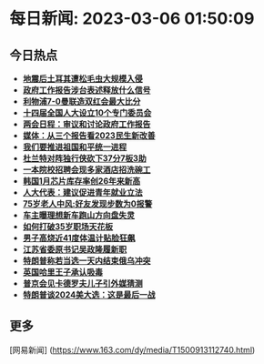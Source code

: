 
# 每日新闻: 2023-03-06 01:50:09
## 今日热点

- **[地震后土耳其遭松毛虫大规模入侵](https://www.163.com/search?keyword=%E5%9C%B0%E9%9C%87%E5%90%8E%E5%9C%9F%E8%80%B3%E5%85%B6%E9%81%AD%E6%9D%BE%E6%AF%9B%E8%99%AB%E5%A4%A7%E8%A7%84%E6%A8%A1%E5%85%A5%E4%BE%B5)**
- **[政府工作报告涉台表述释放什么信号](https://www.163.com/search?keyword=%E6%94%BF%E5%BA%9C%E5%B7%A5%E4%BD%9C%E6%8A%A5%E5%91%8A%E6%B6%89%E5%8F%B0%E8%A1%A8%E8%BF%B0%E9%87%8A%E6%94%BE%E4%BB%80%E4%B9%88%E4%BF%A1%E5%8F%B7)**
- **[利物浦7-0曼联造双红会最大比分](https://www.163.com/search?keyword=%E5%88%A9%E7%89%A9%E6%B5%A67-0%E6%9B%BC%E8%81%94%E9%80%A0%E5%8F%8C%E7%BA%A2%E4%BC%9A%E6%9C%80%E5%A4%A7%E6%AF%94%E5%88%86)**
- **[十四届全国人大设立10个专门委员会](https://www.163.com/search?keyword=%E5%8D%81%E5%9B%9B%E5%B1%8A%E5%85%A8%E5%9B%BD%E4%BA%BA%E5%A4%A7%E8%AE%BE%E7%AB%8B10%E4%B8%AA%E4%B8%93%E9%97%A8%E5%A7%94%E5%91%98%E4%BC%9A)**
- **[两会日程：审议和讨论政府工作报告](https://www.163.com/search?keyword=%E4%B8%A4%E4%BC%9A%E6%97%A5%E7%A8%8B%EF%BC%9A%E5%AE%A1%E8%AE%AE%E5%92%8C%E8%AE%A8%E8%AE%BA%E6%94%BF%E5%BA%9C%E5%B7%A5%E4%BD%9C%E6%8A%A5%E5%91%8A)**
- **[媒体：从三个报告看2023民生新改善](https://www.163.com/search?keyword=%E5%AA%92%E4%BD%93%EF%BC%9A%E4%BB%8E%E4%B8%89%E4%B8%AA%E6%8A%A5%E5%91%8A%E7%9C%8B2023%E6%B0%91%E7%94%9F%E6%96%B0%E6%94%B9%E5%96%84)**
- **[我们要推进祖国和平统一进程](https://www.163.com/search?keyword=%E6%88%91%E4%BB%AC%E8%A6%81%E6%8E%A8%E8%BF%9B%E7%A5%96%E5%9B%BD%E5%92%8C%E5%B9%B3%E7%BB%9F%E4%B8%80%E8%BF%9B%E7%A8%8B)**
- **[杜兰特对阵独行侠砍下37分7板3助](https://www.163.com/search?keyword=%E6%9D%9C%E5%85%B0%E7%89%B9%E5%AF%B9%E9%98%B5%E7%8B%AC%E8%A1%8C%E4%BE%A0%E7%A0%8D%E4%B8%8B37%E5%88%867%E6%9D%BF3%E5%8A%A9)**
- **[一本院校招聘会现多家酒店招洗碗工](https://www.163.com/search?keyword=%E4%B8%80%E6%9C%AC%E9%99%A2%E6%A0%A1%E6%8B%9B%E8%81%98%E4%BC%9A%E7%8E%B0%E5%A4%9A%E5%AE%B6%E9%85%92%E5%BA%97%E6%8B%9B%E6%B4%97%E7%A2%97%E5%B7%A5)**
- **[韩国1月芯片库存率创26年来新高](https://www.163.com/search?keyword=%E9%9F%A9%E5%9B%BD1%E6%9C%88%E8%8A%AF%E7%89%87%E5%BA%93%E5%AD%98%E7%8E%87%E5%88%9B26%E5%B9%B4%E6%9D%A5%E6%96%B0%E9%AB%98)**
- **[人大代表：建议促进青年就业立法](https://www.163.com/search?keyword=%E4%BA%BA%E5%A4%A7%E4%BB%A3%E8%A1%A8%EF%BC%9A%E5%BB%BA%E8%AE%AE%E4%BF%83%E8%BF%9B%E9%9D%92%E5%B9%B4%E5%B0%B1%E4%B8%9A%E7%AB%8B%E6%B3%95)**
- **[75岁老人中风:好友发现步数为0报警](https://www.163.com/search?keyword=75%E5%B2%81%E8%80%81%E4%BA%BA%E4%B8%AD%E9%A3%8E+%E5%A5%BD%E5%8F%8B%E5%8F%91%E7%8E%B0%E6%AD%A5%E6%95%B0%E4%B8%BA0%E6%8A%A5%E8%AD%A6)**
- **[车主曝理想新车跑山方向盘失灵](https://www.163.com/search?keyword=%E8%BD%A6%E4%B8%BB%E6%9B%9D%E7%90%86%E6%83%B3%E6%96%B0%E8%BD%A6%E8%B7%91%E5%B1%B1%E6%96%B9%E5%90%91%E7%9B%98%E5%A4%B1%E7%81%B5)**
- **[如何打破35岁职场天花板](https://www.163.com/search?keyword=%E5%A6%82%E4%BD%95%E6%89%93%E7%A0%B435%E5%B2%81%E8%81%8C%E5%9C%BA%E5%A4%A9%E8%8A%B1%E6%9D%BF)**
- **[男子高烧近41度体温计贴脸狂飙](https://www.163.com/search?keyword=%E7%94%B7%E5%AD%90%E9%AB%98%E7%83%A7%E8%BF%9141%E5%BA%A6%E4%BD%93%E6%B8%A9%E8%AE%A1%E8%B4%B4%E8%84%B8%E7%8B%82%E9%A3%99)**
- **[江苏省委原书记吴政隆履新职](https://www.163.com/search?keyword=%E6%B1%9F%E8%8B%8F%E7%9C%81%E5%A7%94%E5%8E%9F%E4%B9%A6%E8%AE%B0%E5%90%B4%E6%94%BF%E9%9A%86%E5%B1%A5%E6%96%B0%E8%81%8C)**
- **[特朗普称若当选一天内结束俄乌冲突](https://www.163.com/search?keyword=%E7%89%B9%E6%9C%97%E6%99%AE%E7%A7%B0%E8%8B%A5%E5%BD%93%E9%80%89%E4%B8%80%E5%A4%A9%E5%86%85%E7%BB%93%E6%9D%9F%E4%BF%84%E4%B9%8C%E5%86%B2%E7%AA%81)**
- **[英国哈里王子承认吸毒](https://www.163.com/search?keyword=%E8%8B%B1%E5%9B%BD%E5%93%88%E9%87%8C%E7%8E%8B%E5%AD%90%E6%89%BF%E8%AE%A4%E5%90%B8%E6%AF%92)**
- **[普京会见卡德罗夫儿子引外媒猜测](https://www.163.com/search?keyword=%E6%99%AE%E4%BA%AC%E4%BC%9A%E8%A7%81%E5%8D%A1%E5%BE%B7%E7%BD%97%E5%A4%AB%E5%84%BF%E5%AD%90%E5%BC%95%E5%A4%96%E5%AA%92%E7%8C%9C%E6%B5%8B)**
- **[特朗普谈2024美大选：这是最后一战](https://www.163.com/search?keyword=%E7%89%B9%E6%9C%97%E6%99%AE%E8%B0%882024%E7%BE%8E%E5%A4%A7%E9%80%89%EF%BC%9A%E8%BF%99%E6%98%AF%E6%9C%80%E5%90%8E%E4%B8%80%E6%88%98)**

## 更多
[网易新闻] (https://www.163.com/dy/media/T1500913112740.html)
